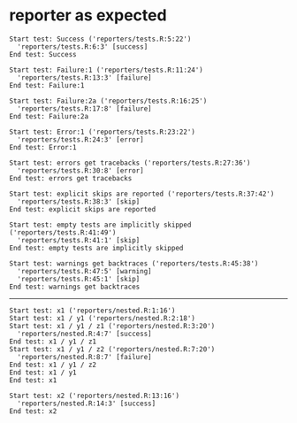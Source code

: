 # reporter as expected

    Start test: Success ('reporters/tests.R:5:22')
      'reporters/tests.R:6:3' [success]
    End test: Success
    
    Start test: Failure:1 ('reporters/tests.R:11:24')
      'reporters/tests.R:13:3' [failure]
    End test: Failure:1
    
    Start test: Failure:2a ('reporters/tests.R:16:25')
      'reporters/tests.R:17:8' [failure]
    End test: Failure:2a
    
    Start test: Error:1 ('reporters/tests.R:23:22')
      'reporters/tests.R:24:3' [error]
    End test: Error:1
    
    Start test: errors get tracebacks ('reporters/tests.R:27:36')
      'reporters/tests.R:30:8' [error]
    End test: errors get tracebacks
    
    Start test: explicit skips are reported ('reporters/tests.R:37:42')
      'reporters/tests.R:38:3' [skip]
    End test: explicit skips are reported
    
    Start test: empty tests are implicitly skipped ('reporters/tests.R:41:49')
      'reporters/tests.R:41:1' [skip]
    End test: empty tests are implicitly skipped
    
    Start test: warnings get backtraces ('reporters/tests.R:45:38')
      'reporters/tests.R:47:5' [warning]
      'reporters/tests.R:45:1' [skip]
    End test: warnings get backtraces
    

---

    Start test: x1 ('reporters/nested.R:1:16')
    Start test: x1 / y1 ('reporters/nested.R:2:18')
    Start test: x1 / y1 / z1 ('reporters/nested.R:3:20')
      'reporters/nested.R:4:7' [success]
    End test: x1 / y1 / z1
    Start test: x1 / y1 / z2 ('reporters/nested.R:7:20')
      'reporters/nested.R:8:7' [failure]
    End test: x1 / y1 / z2
    End test: x1 / y1
    End test: x1
    
    Start test: x2 ('reporters/nested.R:13:16')
      'reporters/nested.R:14:3' [success]
    End test: x2
    

